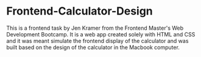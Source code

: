 # Frontend-Calculator-Design
This is a frontend task by Jen Kramer from the Frontend Master's Web Development Bootcamp. It is a web app created solely with HTML and CSS and it was meant simulate the frontend display of the calculator and was built based on the design of the calculator in the Macbook computer.
